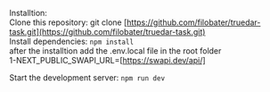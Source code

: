 Installtion:<br/>
Clone this repository: git clone [https://github.com/filobater/truedar-task.git](https://github.com/filobater/truedar-task.git)<br/>
Install dependencies: `npm install`<br/>
after the installtion add the .env.local file in the root folder <br/>
1-NEXT_PUBLIC_SWAPI_URL=[https://swapi.dev/api/]<br/>


Start the development server: `npm run dev`<br/>
